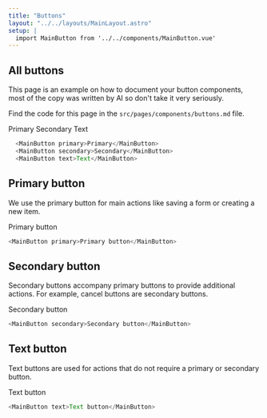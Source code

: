 ```yaml
---
title: "Buttons"
layout: "../../layouts/MainLayout.astro"
setup: |
  import MainButton from '../../components/MainButton.vue'
---
```


## All buttons

This page is an example on how to document your button components, most of the copy was written by AI so don't take it very seriously.

Find the code for this page in the `src/pages/components/buttons.md` file.

<div class="component-preview">
    <MainButton primary>Primary</MainButton>
    <MainButton secondary>Secondary</MainButton>
    <MainButton text>Text</MainButton>
</div>

```js
  <MainButton primary>Primary</MainButton>
  <MainButton secondary>Secondary</MainButton>
  <MainButton text>Text</MainButton>
```

## Primary button

We use the primary button for main actions like saving a form or creating a new item.

<div class="component-preview">
    <MainButton primary>Primary button</MainButton>
</div>

```js
<MainButton primary>Primary button</MainButton>
```

## Secondary button

Secondary buttons accompany primary buttons to provide additional actions.
For example, cancel buttons are secondary buttons.

<div class="component-preview">
    <MainButton secondary>Secondary button</MainButton>
</div>

```js
<MainButton secondary>Secondary button</MainButton>
```

## Text button

Text buttons are used for actions that do not require a primary or secondary button.

<div class="component-preview">
    <MainButton text>Text button</MainButton>
</div>

```js
<MainButton text>Text button</MainButton>
```
